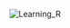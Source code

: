 ![Learning_R](https://user-images.githubusercontent.com/76183189/163257138-27046662-e7b2-49b0-b34b-f2b68a55ee71.PNG)
